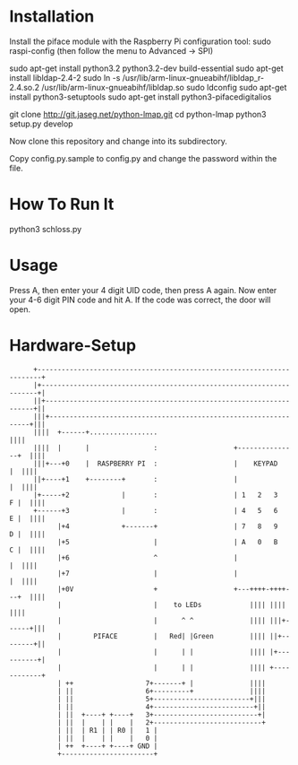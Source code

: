 Installation
=============

Install the piface module with the Raspberry Pi configuration tool:
sudo raspi-config (then follow the menu to Advanced -> SPI)

sudo apt-get install python3.2 python3.2-dev build-essential
sudo apt-get install libldap-2.4-2
sudo ln -s /usr/lib/arm-linux-gnueabihf/libldap_r-2.4.so.2 /usr/lib/arm-linux-gnueabihf/libldap.so
sudo ldconfig
sudo apt-get install python3-setuptools
sudo apt-get install python3-pifacedigitalios

git clone http://git.jaseg.net/python-lmap.git
cd python-lmap
python3 setup.py develop

Now clone this repository and change into its subdirectory.

Copy config.py.sample to config.py and change the password within the file.

How To Run It
===============

python3 schloss.py

Usage
======

Press A, then enter your 4 digit UID code, then press A again. Now enter your 4-6 digit PIN code and hit A.
If the code was correct, the door will open.

Hardware-Setup
================
          +-----------------------------------------------------------------------+
          |+---------------------------------------------------------------------+|
          ||+-------------------------------------------------------------------+||
          |||+-----------------------------------------------------------------+|||
          ||||  +------+.................                                      ||||
          ||||  |      |                :                   +---------------+  ||||
          |||+---+0    |  RASPBERRY PI  :                   |    KEYPAD     |  ||||
          ||+----+1    +--------+       :                   |               |  ||||
          |+-----+2             |       :                   | 1   2   3   F |  ||||
          +------+3             |       :                   | 4   5   6   E |  ||||
                |+4             +-------+                   | 7   8   9   D |  ||||
                |+5                     |                   | A   0   B   C |  ||||
                |+6                     ^                   |               |  ||||
                |+7                     |                   |               |  ||||
                |+0V                    +                   +---++++-++++---+  ||||
                |                       |    to LEDs            |||| ||||      ||||
                |                       |      ^ ^              |||| |||+------+|||
                |        PIFACE         |   Red| |Green         |||| ||+--------+||
                |                       |      | |              |||| |+----------+|
                |                       |      | |              |||| +------------+
                | ++                  7+-------+ |              ||||
                | ||                  6+---------+              ||||
                | ||                  5+------------------------+|||
                | ||                  4+-------------------------+||
                | ||  +----+ +----+   3+--------------------------+|
                | ||  |    | |    |   2+---------------------------+
                | ||  | R1 | | R0 |   1 |
                | ||  |    | |    |   0 |
                | ++  +----+ +----+ GND |
                +-----------------------+
